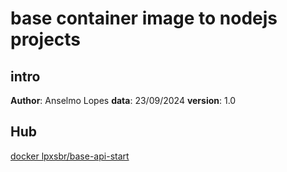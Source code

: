 # base container image to nodejs projects

## intro

**Author**: Anselmo Lopes
**data**: 23/09/2024
**version**: 1.0

## Hub

[docker lpxsbr/base-api-start](https://hub.docker.com/repository/docker/lpxsbr/base-api-start/general)
